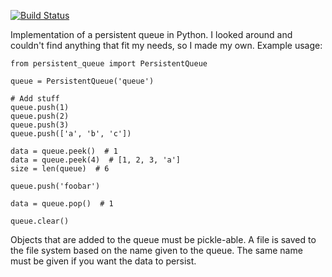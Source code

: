 [![Build Status](https://travis-ci.com/philipbl/persistent-queue.svg?token=q3YW7CKRLz4xxjoes77x&branch=master)](https://travis-ci.com/philipbl/persistent-queue)


Implementation of a persistent queue in Python. I looked around and couldn't find anything that fit my needs, so I made my own. Example usage:

```
from persistent_queue import PersistentQueue

queue = PersistentQueue('queue')

# Add stuff
queue.push(1)
queue.push(2)
queue.push(3)
queue.push(['a', 'b', 'c'])

data = queue.peek()  # 1
data = queue.peek(4)  # [1, 2, 3, 'a']
size = len(queue)  # 6

queue.push('foobar')

data = queue.pop()  # 1

queue.clear()

```

Objects that are added to the queue must be pickle-able. A file is saved to the file system based on the name given to the queue. The same name must be given if you want the data to persist.

